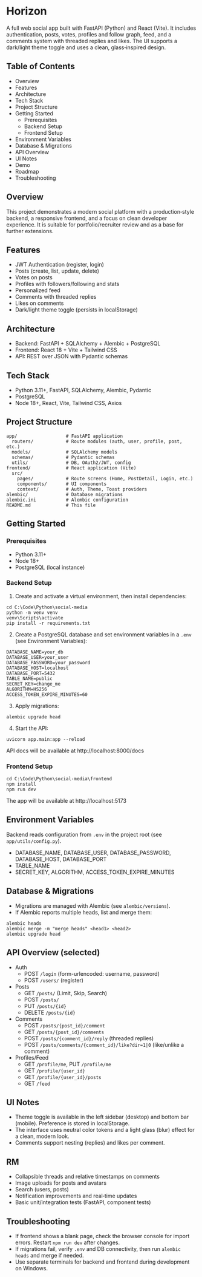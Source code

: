 # Horizon

A full web social app built with FastAPI (Python) and React (Vite). It includes authentication, posts, votes, profiles and follow graph, feed, and a comments system with threaded replies and likes. The UI supports a dark/light theme toggle and uses a clean, glass‑inspired design.

## Table of Contents
- Overview
- Features
- Architecture
- Tech Stack
- Project Structure
- Getting Started
  - Prerequisites
  - Backend Setup
  - Frontend Setup
- Environment Variables
- Database & Migrations
- API Overview
- UI Notes
- Demo
- Roadmap
- Troubleshooting

## Overview
This project demonstrates a modern social platform with a production‑style backend, a responsive frontend, and a focus on clean developer experience. It is suitable for portfolio/recruiter review and as a base for further extensions.

## Features
- JWT Authentication (register, login)
- Posts (create, list, update, delete)
- Votes on posts
- Profiles with followers/following and stats
- Personalized feed
- Comments with threaded replies
- Likes on comments
- Dark/light theme toggle (persists in localStorage)

## Architecture
- Backend: FastAPI + SQLAlchemy + Alembic + PostgreSQL
- Frontend: React 18 + Vite + Tailwind CSS
- API: REST over JSON with Pydantic schemas

## Tech Stack
- Python 3.11+, FastAPI, SQLAlchemy, Alembic, Pydantic
- PostgreSQL
- Node 18+, React, Vite, Tailwind CSS, Axios

## Project Structure
```
app/                  # FastAPI application
  routers/            # Route modules (auth, user, profile, post, etc.)
  models/             # SQLAlchemy models
  schemas/            # Pydantic schemas
  utils/              # DB, OAuth2/JWT, config
frontend/             # React application (Vite)
  src/
    pages/            # Route screens (Home, PostDetail, Login, etc.)
    components/       # UI components
    context/          # Auth, Theme, Toast providers
alembic/              # Database migrations
alembic.ini           # Alembic configuration
README.md             # This file
```

## Getting Started

### Prerequisites
- Python 3.11+
- Node 18+
- PostgreSQL (local instance)

### Backend Setup
1. Create and activate a virtual environment, then install dependencies:
```
cd C:\Code\Python\social-media
python -m venv venv
venv\Scripts\activate
pip install -r requirements.txt
```
2. Create a PostgreSQL database and set environment variables in a `.env` (see Environment Variables):
```
DATABASE_NAME=your_db
DATABASE_USER=your_user
DATABASE_PASSWORD=your_password
DATABASE_HOST=localhost
DATABASE_PORT=5432
TABLE_NAME=public
SECRET_KEY=change_me
ALGORITHM=HS256
ACCESS_TOKEN_EXPIRE_MINUTES=60
```
3. Apply migrations:
```
alembic upgrade head
```
4. Start the API:
```
uvicorn app.main:app --reload
```
API docs will be available at http://localhost:8000/docs

### Frontend Setup
```
cd C:\Code\Python\social-media\frontend
npm install
npm run dev
```
The app will be available at http://localhost:5173

## Environment Variables
Backend reads configuration from `.env` in the project root (see `app/utils/config.py`).
- DATABASE_NAME, DATABASE_USER, DATABASE_PASSWORD, DATABASE_HOST, DATABASE_PORT
- TABLE_NAME
- SECRET_KEY, ALGORITHM, ACCESS_TOKEN_EXPIRE_MINUTES

## Database & Migrations
- Migrations are managed with Alembic (see `alembic/versions`).
- If Alembic reports multiple heads, list and merge them:
```
alembic heads
alembic merge -m "merge heads" <head1> <head2>
alembic upgrade head
```

## API Overview (selected)
- Auth
  - POST `/login` (form-urlencoded: username, password)
  - POST `/users/` (register)
- Posts
  - GET `/posts/` (Limit, Skip, Search)
  - POST `/posts/`
  - PUT `/posts/{id}`
  - DELETE `/posts/{id}`
- Comments
  - POST `/posts/{post_id}/comment`
  - GET `/posts/{post_id}/comments`
  - POST `/posts/{comment_id}/reply` (threaded replies)
  - POST `/posts/comments/{comment_id}/like?dir=1|0` (like/unlike a comment)
- Profiles/Feed
  - GET `/profile/me`, PUT `/profile/me`
  - GET `/profile/{user_id}`
  - GET `/profile/{user_id}/posts`
  - GET `/feed`

## UI Notes
- Theme toggle is available in the left sidebar (desktop) and bottom bar (mobile). Preference is stored in localStorage.
- The interface uses neutral color tokens and a light glass (blur) effect for a clean, modern look.
- Comments support nesting (replies) and likes per comment.

## RM
- Collapsible threads and relative timestamps on comments
- Image uploads for posts and avatars
- Search (users, posts)
- Notification improvements and real‑time updates
- Basic unit/integration tests (FastAPI, component tests)

## Troubleshooting
- If frontend shows a blank page, check the browser console for import errors. Restart `npm run dev` after changes.
- If migrations fail, verify `.env` and DB connectivity, then run `alembic heads` and merge if needed.
- Use separate terminals for backend and frontend during development on Windows.
